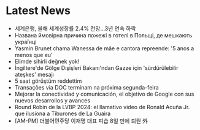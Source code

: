 # Latest News
-  세계은행, 올해 세계성장률 2.4% 전망…3년 연속 하락
-  Названа ймовірна причина пожежі в готелі в Польщі, де мешкають українці
-  Yasmin Brunet chama Wanessa de mãe e cantora repreende: '5 anos a menos que eu'
-  Elimde sihirli değnek yok!
-  İngiltere'de Gölge Dışişleri Bakanı'ndan Gazze için 'sürdürülebilir ateşkes' mesajı
-  5 saat görüştüm reddettim
-  Transações via DOC terminam na próxima segunda-feira
-  Mejorar la conectividad y comunicación, el objetivo de Google con sus nuevos desarrollos y avances
-  Round Robin de la LVBP 2024: el llamativo video de Ronald Acuña Jr. que ilusiona a Tiburones de La Guaira
-  [AM-PM] 더불어민주당 이재명 대표 피습 8일 만에 퇴원 外
